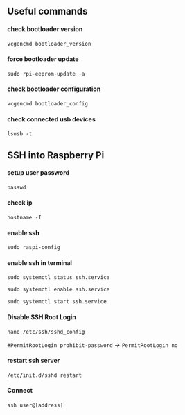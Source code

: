 ## Useful commands

#### check bootloader version

`vcgencmd bootloader_version`

#### force bootloader update

`sudo rpi-eeprom-update -a`

#### check bootloader configuration

`vcgencmd bootloader_config`

#### check connected usb devices

`lsusb -t`

## SSH into Raspberry Pi 

#### setup user password 
`passwd`

#### check ip

`hostname -I`

#### enable ssh

`sudo raspi-config`

#### enable ssh in terminal

`sudo systemctl status ssh.service` 

`sudo systemctl enable ssh.service`

`sudo systemctl start ssh.service`

#### Disable SSH Root Login

`nano /etc/ssh/sshd_config`

`#PermitRootLogin prohibit-password` -> `PermitRootLogin no`

#### restart ssh server

`/etc/init.d/sshd restart`

#### Connect

`ssh user@[address]`


